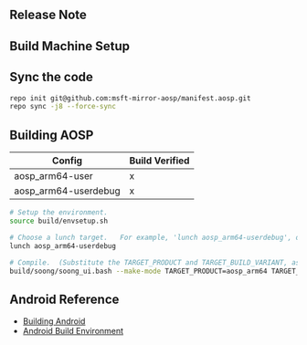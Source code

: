 ## Release Note
<!-- TODO: what is in the release. what tag is this AOSP based on -->

## Build Machine Setup

## Sync the code

```bash
repo init git@github.com:msft-mirror-aosp/manifest.aosp.git
repo sync -j8 --force-sync
```

## Building AOSP

|Config                       |Build Verified  |
|-----------------------------|----------------|
|aosp_arm64-user              | x              |
|aosp_arm64-userdebug         | x              |

```bash
# Setup the environment.
source build/envsetup.sh

# Choose a lunch target.   For example, 'lunch aosp_arm64-userdebug', or just use lunch directly.
lunch aosp_arm64-userdebug

# Compile.  (Substitute the TARGET_PRODUCT and TARGET_BUILD_VARIANT, as needed)
build/soong/soong_ui.bash --make-mode TARGET_PRODUCT=aosp_arm64 TARGET_BUILD_VARIANT=userdebug dist
```

## Android Reference

- [Building Android](https://source.android.com/docs/setup/build/building)
- [Android Build Environment](https://source.android.com/docs/setup/start/initializing)

